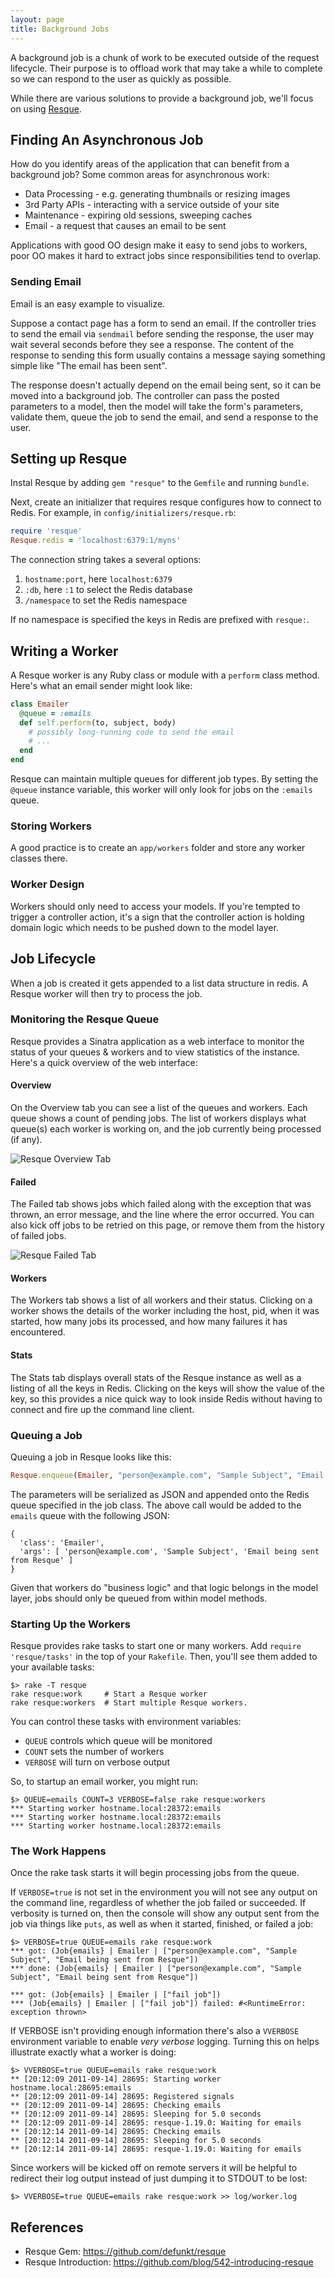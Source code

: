 ```yaml
---
layout: page
title: Background Jobs
---
```


A background job is a chunk of work to be executed outside of the request lifecycle.  Their purpose is to offload work that may take a while to complete so we can respond to the user as quickly as possible.

While there are various solutions to provide a background job, we'll focus on using [Resque](https://github.com/defunkt/resque).

## Finding An Asynchronous Job

How do you identify areas of the application that can benefit from a background job?  Some common areas for asynchronous work:

* Data Processing - e.g. generating thumbnails or resizing images
* 3rd Party APIs - interacting with a service outside of your site
* Maintenance - expiring old sessions, sweeping caches
* Email - a request that causes an email to be sent

Applications with good OO design make it easy to send jobs to workers, poor OO makes it hard to extract jobs since responsibilities tend to overlap.

### Sending Email

Email is an easy example to visualize.  

Suppose a contact page has a form to send an email.  If the controller tries to send the email via `sendmail` before sending the response, the user may wait several seconds before they see a response.  The content of the response to sending this form usually contains a message saying something simple like "The email has been sent".  

The response doesn't actually depend on the email being sent, so it can be moved into a background job.  The controller can pass the posted parameters to a model, then the model will take the form's parameters, validate them, queue the job to send the email, and send a response to the user.

## Setting up Resque

Instal Resque by adding `gem "resque"` to the `Gemfile` and running `bundle`.  

Next, create an initializer that requires resque configures how to connect to Redis. For example, in `config/initializers/resque.rb`:

```ruby
require 'resque'
Resque.redis = 'localhost:6379:1/myns'
```

The connection string takes a several options:

1. `hostname:port`, here `localhost:6379`
2. `:db`, here `:1` to select the Redis database
3. `/namespace` to set the Redis namespace

If no namespace is specified the keys in Redis are prefixed with `resque:`.

## Writing a Worker

A Resque worker is any Ruby class or module with a `perform` class method.  Here's what an email sender might look like:

```ruby
class Emailer
  @queue = :emails
  def self.perform(to, subject, body)
    # possibly long-running code to send the email
    # ...
  end
end
```

Resque can maintain multiple queues for different job types. By setting the `@queue` instance variable, this worker will only look for jobs on the `:emails` queue.

### Storing Workers

A good practice is to create an `app/workers` folder and store any worker classes there.

### Worker Design

Workers should only need to access your models. If you're tempted to trigger a controller action, it's a sign that the controller action is holding domain logic which needs to be pushed down to the model layer.

## Job Lifecycle

When a job is created it gets appended to a list data structure in redis.  A Resque worker will then try to process the job. 

### Monitoring the Resque Queue

Resque provides a Sinatra application as a web interface to monitor the status of your queues & workers and to view statistics of the instance.  Here's a quick overview of the web interface:

#### Overview

On the Overview tab you can see a list of the queues and workers.  Each queue shows a count of pending jobs.  The list of workers displays what queue(s) each worker is working on, and the job currently being processed (if any).

![Resque Overview Tab](/images/resque_overview.png)

#### Failed

The Failed tab shows jobs which failed along with the exception that was thrown, an error message, and the line where the error occurred.  You can also kick off jobs to be retried on this page, or remove them from the history of failed jobs.

![Resque Failed Tab](/images/resque_failed.png)

#### Workers

The Workers tab shows a list of all workers and their status.  Clicking on a worker shows the details of the worker including the host, pid, when it was started, how many jobs its processed, and how many failures it has encountered.

#### Stats

The Stats tab displays overall stats of the Resque instance as well as a listing of all the keys in Redis.  Clicking on the keys will show the value of the key, so this provides a nice quick way to look inside Redis without having to connect and fire up the command line client.

### Queuing a Job

Queuing a job in Resque looks like this:

```ruby
Resque.enqueue(Emailer, "person@example.com", "Sample Subject", "Email being sent from Resque")
```

The parameters will be serialized as JSON and appended onto the Redis queue specified in the job class.  The above call would be added to the `emails` queue with the following JSON:

```text
{
  'class': 'Emailer',
  'args': [ 'person@example.com', 'Sample Subject', 'Email being sent from Resque' ]
}
```

Given that workers do "business logic" and that logic belongs in the model layer, jobs should only be queued from within model methods.

### Starting Up the Workers

Resque provides rake tasks to start one or many workers. Add `require 'resque/tasks'` in the top of your `Rakefile`. Then, you'll see them added to your available tasks:

```
$> rake -T resque
rake resque:work     # Start a Resque worker
rake resque:workers  # Start multiple Resque workers.
```

You can control these tasks with environment variables:

* `QUEUE` controls which queue will be monitored
* `COUNT` sets the number of workers
* `VERBOSE` will turn on verbose output

So, to startup an email worker, you might run:

```text
$> QUEUE=emails COUNT=3 VERBOSE=false rake resque:workers
*** Starting worker hostname.local:28372:emails
*** Starting worker hostname.local:28372:emails
*** Starting worker hostname.local:28372:emails
```

### The Work Happens

Once the rake task starts it will begin processing jobs from the queue.  

If `VERBOSE=true` is not set in the environment you will not see any output on the command line, regardless of whether the job failed or succeeded.  If verbosity is turned on, then the console will show any output sent from the job via things like `puts`, as well as when it started, finished, or failed a job:

```text
$> VERBOSE=true QUEUE=emails rake resque:work
*** got: (Job{emails} | Emailer | ["person@example.com", "Sample Subject", "Email being sent from Resque"])
*** done: (Job{emails} | Emailer | ["person@example.com", "Sample Subject", "Email being sent from Resque"])

*** got: (Job{emails} | Emailer | ["fail job"])
*** (Job{emails} | Emailer | ["fail job"]) failed: #<RuntimeError: exception thrown>
```

If VERBOSE isn't providing enough information there's also a `VVERBOSE` environment variable to enable *very verbose* logging.  Turning this on helps illustrate exactly what a worker is doing:

```text
$> VVERBOSE=true QUEUE=emails rake resque:work
** [20:12:09 2011-09-14] 28695: Starting worker hostname.local:28695:emails
** [20:12:09 2011-09-14] 28695: Registered signals
** [20:12:09 2011-09-14] 28695: Checking emails
** [20:12:09 2011-09-14] 28695: Sleeping for 5.0 seconds
** [20:12:09 2011-09-14] 28695: resque-1.19.0: Waiting for emails
** [20:12:14 2011-09-14] 28695: Checking emails
** [20:12:14 2011-09-14] 28695: Sleeping for 5.0 seconds
** [20:12:14 2011-09-14] 28695: resque-1.19.0: Waiting for emails
```

Since workers will be kicked off on remote servers it will be helpful to redirect their log output instead of just dumping it to STDOUT to be lost:

```text
$> VVERBOSE=true QUEUE=emails rake resque:work >> log/worker.log
```

## References

* Resque Gem: https://github.com/defunkt/resque
* Resque Introduction: https://github.com/blog/542-introducing-resque
